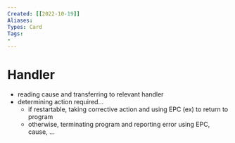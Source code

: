 ```yaml
---
Created: [[2022-10-19]]
Aliases: 
Types: Card
Tags: 
- 
---
```

# Handler
- reading cause and transferring to relevant handler
- determining action required...
  - if restartable, taking corrective action and using EPC (ex) to return to program
  - otherwise, terminating program and reporting error using EPC, cause, ...